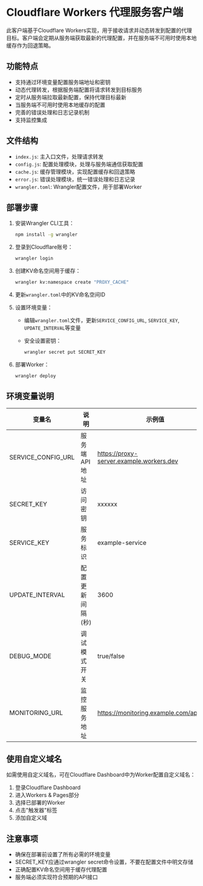 <!--
 * @Author: Await
 * @Date: 2025-05-27 22:00:05
 * @LastEditors: Await
 * @LastEditTime: 2025-05-27 22:05:27
 * @Description: 请填写简介
-->
# Cloudflare Workers 代理服务客户端

此客户端基于Cloudflare Workers实现，用于接收请求并动态转发到配置的代理目标。客户端会定期从服务端获取最新的代理配置，并在服务端不可用时使用本地缓存作为回退策略。

## 功能特点

- 支持通过环境变量配置服务端地址和密钥
- 动态代理转发，根据服务端配置将请求转发到目标服务
- 定时从服务端拉取最新配置，保持代理目标最新
- 当服务端不可用时使用本地缓存的配置
- 完善的错误处理和日志记录机制
- 支持监控集成

## 文件结构

- `index.js`: 主入口文件，处理请求转发
- `config.js`: 配置处理模块，处理与服务端通信获取配置
- `cache.js`: 缓存管理模块，实现配置缓存和回退策略
- `error.js`: 错误处理模块，统一错误处理和日志记录
- `wrangler.toml`: Wrangler配置文件，用于部署Worker

## 部署步骤

1. 安装Wrangler CLI工具：

   ```bash
   npm install -g wrangler
   ```

2. 登录到Cloudflare账号：

   ```bash
   wrangler login
   ```

3. 创建KV命名空间用于缓存：

   ```bash
   wrangler kv:namespace create "PROXY_CACHE"
   ```

4. 更新`wrangler.toml`中的KV命名空间ID

5. 设置环境变量：
   - 编辑`wrangler.toml`文件，更新`SERVICE_CONFIG_URL`, `SERVICE_KEY`, `UPDATE_INTERVAL`等变量
   - 安全设置密钥：

     ```bash
     wrangler secret put SECRET_KEY
     ```

6. 部署Worker：

   ```bash
   wrangler deploy
   ```

## 环境变量说明

| 变量名 | 说明 | 示例值 |
|--------|------|--------|
| SERVICE_CONFIG_URL | 服务端API地址 | <https://proxy-server.example.workers.dev> |
| SECRET_KEY | 访问密钥 | xxxxxx |
| SERVICE_KEY | 服务标识 | example-service |
| UPDATE_INTERVAL | 配置更新间隔(秒) | 3600 |
| DEBUG_MODE | 调试模式开关 | true/false |
| MONITORING_URL | 监控服务地址 | <https://monitoring.example.com/api/logs> |

## 使用自定义域名

如需使用自定义域名，可在Cloudflare Dashboard中为Worker配置自定义域名：

1. 登录Cloudflare Dashboard
2. 进入Workers & Pages部分
3. 选择已部署的Worker
4. 点击"触发器"标签
5. 添加自定义域

## 注意事项

- 确保在部署前设置了所有必需的环境变量
- SECRET_KEY应通过wrangler secret命令设置，不要在配置文件中明文存储
- 正确配置KV命名空间用于缓存代理配置
- 服务端必须实现符合预期的API接口
